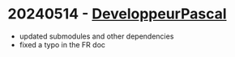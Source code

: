 # 20240514 - [DeveloppeurPascal](https://github.com/DeveloppeurPascal)

* updated submodules and other dependencies
* fixed a typo in the FR doc
